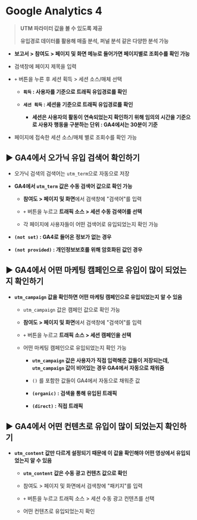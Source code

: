 # Google Analytics 4

> **UTM 파라미터 값을 볼 수 있도록 제공**
> 
> **유입경로 데이터를 활용해 매출 분석, 퍼널 분석 같은 다양한 분석 가능**

* **보고서 > 참여도 > 페이지 및 화면 메뉴로 들어가면 페이지별로 조회수를 확인 가능**

* 검색창에 페이지 제목을 입력

* `+` 버튼을 누른 후 세션 획득 > 세션 소스/매체 선택
  
  * **`획득` : 사용자를 기준으로 트래픽 유입경로를 확인**
  
  * **`세션 획득` : 세션을 기준으로 트래픽 유입경로를 확인**
    
    * **세션은 사용자의 활동이 연속되었는지 확인하기 위해 임의의 시간을 기준으로 사용자 행동을 구분하는 단위 : GA4에서는 30분이 기준**

* 페이지에 접속한 세션 소스/매체 별로 조회수를 확인 가능

## ▶ GA4에서 오가닉 유입 검색어 확인하기

* 오가닉 검색의 검색어는 `utm_term`으로 자동으로 저장

* **GA4에서 `utm_term` 값은 수동 검색어 값으로 확인 가능**
  
  * **참여도 > 페이지 및 화면**에서 검색창에 "검색어"를 입력
  
  * `+` 버튼을 누르고 **트래픽 소스 > 세션 수동 검색어를 선택**
  
  * 각 페이지에 사용자들이 어떤 검색어로 유입되었는지 확인 가능

* **`(not set)` : GA4로 들어온 정보가 없는 경우**

* **`(not provided)` : 개인정보보호를 위해 암호화된 값인 경우**

## ▶ GA4에서 어떤 마케팅 캠페인으로 유입이 많이 되었는지 확인하기

* **`utm_campaign` 값을 확인하면 어떤 마케팅 캠페인으로 유입되었는지 알 수 있음**
  
  * `utm_campaign` 값은 캠페인 값으로 확인 가능
  
  * **참여도 > 페이지 및 화면**에서 검색창에 "검색어"를 입력
  
  * `+` 버튼을 누르고 **트래픽 소스 > 세션 캠페인을 선택**
  
  * 어떤 마케팅 캠페인으로 유입되었는지 확인 가능
    
    * **`utm_campaign` 값은 사용자가 직접 입력해준 값들이 저장되는데, `utm_campaign` 값이 비어있는 경우 GA4에서 자동으로 채워줌**
    
    * `()` 를 포함한 값들이 GA4에서 자동으로 채워준 값
    
    * **`(organic)` : 검색을 통해 유입된 트래픽**
    
    * **`(direct)` : 직접 트래픽**

## ▶ GA4에서 어떤 컨텐츠로 유입이 많이 되었는지 확인하기

* **`utm_content` 값만 다르게 설정되기 때문에 이 값을 확인해야 어떤 영상에서 유입되었는지 알 수 있음**
  
  * **`utm_content` 값은 수동 광고 컨텐츠 값으로 확인**
  
  * 참여도 > 페이지 및 화면에서 검색창에 "패키지"를 입력
  
  * `+` 버튼을 누르고 트래픽 소스 > 세션 수동 광고 컨텐츠를 선택
  
  * 어떤 컨텐츠로 유입되었는지 확인
